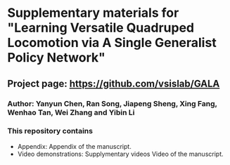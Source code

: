# Supplementary materials for "Learning Versatile Quadruped Locomotion via A Single Generalist Policy Network"
## Project page: https://github.com/vsislab/GALA
### Author: Yanyun Chen, Ran Song, Jiapeng Sheng, Xing Fang, Wenhao Tan, Wei Zhang and Yibin Li


### This repository contains
* Appendix: Appendix of the manuscript.
* Video demonstrations: Supplymentary videos Video of the manuscript.
 
